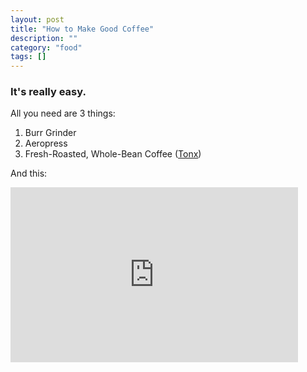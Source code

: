 ```yaml
---
layout: post
title: "How to Make Good Coffee"
description: ""
category: "food"
tags: []
---
```


### It's really easy.

All you need are 3 things:

1. Burr Grinder
2. Aeropress
3. Fresh-Roasted, Whole-Bean Coffee ([Tonx](http://tonx.org/))

And this:

<iframe width="460" height="280" src="http://www.youtube.com/embed/sVLdFbSgkyU?feature=player_detailpage" frameborder="0" allowfullscreen="allowfullscreen"></iframe>